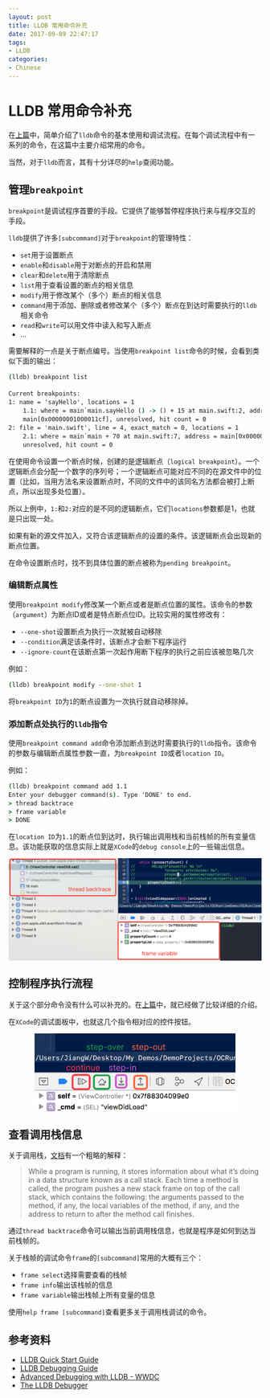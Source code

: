```yaml
---
layout: post
title: LLDB 常用命令补充
date: 2017-09-09 22:47:17
tags:
- LLDB
categories:
- Chinese
---
```


# LLDB 常用命令补充

在[上篇](about-lldb-what-else-do-you-know.md)中，简单介绍了`lldb`命令的基本使用和调试流程。在每个调试流程中有一系列的命令，在这篇中主要介绍常用的命令。

当然，对于`lldb`而言，其有十分详尽的`help`查阅功能。

<!-- more -->

## 管理`breakpoint`

`breakpoint`是调试程序首要的手段。它提供了能够暂停程序执行来与程序交互的手段。

`lldb`提供了许多`[subcommand]`对于`breakpoint`的管理特性：

- `set`用于设置断点
- `enable`和`disable`用于对断点的开启和禁用
- `clear`和`delete`用于清除断点
- `list`用于查看设置的断点的相关信息
- `modify`用于修改某个（多个）断点的相关信息
- `command`用于添加、删除或者修改某个（多个）断点在到达时需要执行的`lldb`相关命令
- `read`和`write`可以用文件中读入和写入断点
- ...

需要解释的一点是关于断点编号。当使用`breakpoint list`命令的时候，会看到类似下面的输出：

```cmd
(lldb) breakpoint list

Current breakpoints:
1: name = 'sayHello', locations = 1
    1.1: where = main`main.sayHello () -> () + 15 at main.swift:2, address =
    main[0x00000001000011cf], unresolved, hit count = 0
2: file = 'main.swift', line = 4, exact_match = 0, locations = 1
    2.1: where = main`main + 70 at main.swift:7, address = main[0x00000001000011a6],
    unresolved, hit count = 0
```
在使用命令设置一个断点时候，创建的是逻辑断点（`logical breakpoint`）。一个逻辑断点会分配一个数字的序列号；一个逻辑断点可能对应不同的在源文件中的位置（比如，当用方法名来设置断点时，不同的文件中的该同名方法都会被打上断点，所以出现多处位置）。

所以上例中，`1:`和`2:`对应的是不同的逻辑断点，它们`locations`参数都是1，也就是只出现一处。

如果有新的源文件加入，又符合该逻辑断点的设置的条件。该逻辑断点会出现新的断点位置。

在命令设置断点时，找不到具体位置的断点被称为`pending breakpoint`。

### 编辑断点属性

使用`breakpoint modify`修改某一个断点或者是断点位置的属性。该命令的参数（`argument`）为断点ID或者是特点断点位ID。比较实用的属性修改有：

- `--one-shot`设置断点为执行一次就被自动移除
- `--condition`满足该条件时，该断点才会断下程序运行
- `--ignore-count`在该断点第一次起作用断下程序的执行之前应该被忽略几次

例如：

```cmd
(lldb) breakpoint modify --one-shot 1
```

将`breakpoint ID`为`1`的断点设置为一次执行就自动移除掉。

### 添加断点处执行的`lldb`指令

使用`breakpoint command add`命令添加断点到达时需要执行的`lldb`指令。该命令的参数与编辑断点属性参数一直，为`breakpoint ID`或者`location ID`。

例如：

```cmd
(lldb) breakpoint command add 1.1
Enter your debugger command(s). Type 'DONE' to end.
> thread backtrace
> frame variable 
> DONE
```

在`location ID`为`1.1`的断点位到达时，执行输出调用栈和当前栈帧的所有变量信息。该功能获取的信息实际上就是`XCode`的`debug console`上的一些输出信息。

<div align='center'>
<img 
src="/images/lldb-xcode-console.png" 
width="600" 
title = "LLDB XCode Console"
alt = "LLDB XCode Console"
align = center
/>
<br />
</div>

## 控制程序执行流程

关于这个部分命令没有什么可以补充的。在[上篇](about-lldb-what-else-do-you-know.md)中，就已经做了比较详细的介绍。

在`XCode`的调试面板中，也就这几个指令相对应的控件按钮。

<div align='center'>
<img 
src="/images/lldb-xcode-gui-controls.png" 
width="400" 
title = "LLDB XCode Console GUI Controls"
alt = "LLDB XCode Console GUI Controls"
align = center
/>
<br />
</div>


## 查看调用栈信息

关于调用栈，[文档](https://developer.apple.com/library/content/documentation/General/Conceptual/lldb-guide/chapters/C5-Examining-The-Call-Stack.html#//apple_ref/doc/uid/TP40016717-CH10-SW1)有一个粗略的解释：

> While a program is running, it stores information about what it’s doing in a data structure known as a call stack. Each time a method is called, the program pushes a new stack frame on top of the call stack, which contains the following: the arguments passed to the method, if any, the local variables of the method, if any, and the address to return to after the method call finishes.

通过`thread backtrace`命令可以输出当前调用栈信息，也就是程序是如何到达当前栈帧的。

关于栈帧的调试命令`frame`的`[subcommand]`常用的大概有三个：

- `frame select`选择需要查看的栈帧
- `frame info`输出该栈帧的信息
- `frame variable`输出栈帧上所有变量的信息

使用`help frame [subcommand]`查看更多关于调用栈调试的命令。

## 参考资料

- [LLDB Quick Start Guide](https://developer.apple.com/library/content/documentation/IDEs/Conceptual/gdb_to_lldb_transition_guide/document/Introduction.html)
- [LLDB Debugging Guide](https://developer.apple.com/library/content/documentation/General/Conceptual/lldb-guide/chapters/Introduction.html)
- [Advanced Debugging with LLDB - WWDC](https://developer.apple.com/videos/play/wwdc2013/413/)
- [The LLDB Debugger](https://lldb.llvm.org/)


